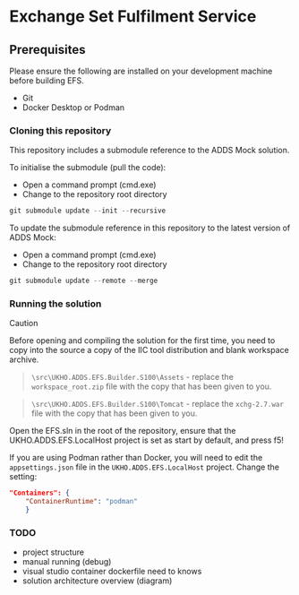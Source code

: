 # Exchange Set Fulfilment Service

## Prerequisites

Please ensure the following are installed on your development machine before building EFS.

* Git
* Docker Desktop or Podman

### Cloning this repository

This repository includes a submodule reference to the ADDS Mock solution. 

To initialise the submodule (pull the code):

* Open a command prompt (cmd.exe)
* Change to the repository root directory

 ```csharp
git submodule update --init --recursive
```

To update the submodule reference in this repository to the latest version of ADDS Mock:

* Open a command prompt (cmd.exe)
* Change to the repository root directory

 ```csharp
git submodule update --remote --merge
```

### Running the solution

> [!CAUTION]
> Before opening and compiling the solution for the first time, you need to copy into the source a copy of the IIC tool distribution and blank workspace archive.

> ```\src\UKHO.ADDS.EFS.Builder.S100\Assets``` - replace the ```workspace_root.zip``` file with the copy that has been given to you.

> ```\src\UKHO.ADDS.EFS.Builder.S100\Tomcat``` - replace the ```xchg-2.7.war``` file with the copy that has been given to you.

Open the EFS.sln in the root of the repository, ensure that the UKHO.ADDS.EFS.LocalHost project is set as start by default, and press f5!

If you are using Podman rather than Docker, you will need to edit the ```appsettings.json``` file in the ```UKHO.ADDS.EFS.LocalHost``` project. Change the setting:

```json
"Containers": {
    "ContainerRuntime": "podman"
    }
```



### TODO
- project structure
- manual running (debug)
- visual studio container dockerfile need to knows
- solution architecture overview (diagram)


